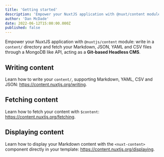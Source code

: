 ```yaml
---
title: 'Getting started'
description: 'Empower your NuxtJS application with @nuxt/content module: write in a content/ directory and fetch your Markdown, JSON, YAML and CSV files through a MongoDB like API, acting as a Git-based Headless CMS.'
author: 'Dan McDade'
date: 2022-06-12T15:00:00.000Z
published: false
---
```


Empower your NuxtJS application with `@nuxtjs/content` module: write in a
`content/` directory and fetch your Markdown, JSON, YAML and CSV files through a
MongoDB like API, acting as a **Git-based Headless CMS**.

## Writing content

Learn how to write your `content/`, supporting Markdown, YAML, CSV and JSON:
https://content.nuxtjs.org/writing.

## Fetching content

Learn how to fetch your content with `$content`:
https://content.nuxtjs.org/fetching.

## Displaying content

Learn how to display your Markdown content with the `<nuxt-content>` component
directly in your template: https://content.nuxtjs.org/displaying.
